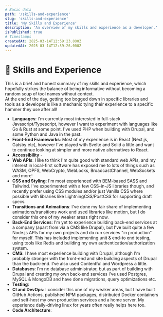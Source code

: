```yaml
---
# Basic data
path: '/skills-and-experience'
slug: 'skills-and-experience'
title: 'My Skills and Experience'
description: 'An overview of my skills and experience as a developer.'
isPublished: true
# Timestamps
createdAt: 2025-03-14T12:59:23.000Z
updatedAt: 2025-03-14T12:59:26.000Z
---
```


# 🧠 Skills and Experience

This is a brief and honest summary of my skills and experience, which hopefully strikes the balance of being informative without becoming a random soup of tool names without context.  
At the end of the day, getting too bogged down in specific libraries and tools as a developer is like a mechanic tying their experience to a specific hammer they use after all!

- **Languages**: I'm currently most interested in full-stack Javascript/Typescript, however I want to experiment with languages like Go & Rust at some point. I've used PHP when building with Drupal, and some Python and Java in the past.
- **Front-End Frameworks**: Most of my experience is in React (Next.js, Gatsby etc), however I've played with Svelte and Solid a little and want to continue looking at simpler and more native alternatives to React.
- **Accessibility** - 
- **Web APIs**: I like to think I'm quite good with standard web APIs, and my interest in local-first software has exposed me to lots of things such as WASM, OPFS, WebCrypto, WebLocks, BroadcastChannel, WebSockets and more!
- **CSS and Styling**: I'm most experienced with BEM-based SASS and Tailwind. I've experimented with a few CSS-in-JS libraries though, and recently prefer using CSS modules and/or just Vanilla CSS where possible with libraries like LightningCSS/PostCSS for supporting draft specs.
- **Transitions and Animations**: I've done my fair share of implementing animations/transitions work and used libraries like motion, but I do consider this one of my weaker areas right now.
- **Back-End Services**: I'm yet to experience building back-end services at a company (apart from via a CMS like Drupal), but I've built quite a few Node.js APIs for my own projects and do run services "in production" for myself.
This has included implementing unit & end-to end testing, using tools like Redis and building my own authentication/authorization system.
- **CMS**: I have most experience building with Drupal, although I'm probably stronger with the front-end and site building aspects of Drupal than the back-end. I've also used Contentful and Wordpress a little.
- **Databases**: I'm no database administrator, but as part of building with Drupal and creating my own back-end services I've used Postgres, MySQL & MongoDB and have done migrations, query optimizations etc.
- **Testing**: 
- **CI and DevOps**: I consider this one of my weaker areas, but I have built GitHub Actions, published NPM packages, distributed Docker containers and self-host my own production services and a home server. My experience daily-driving linux for years often really helps here too.
- **Code Architecture**:
